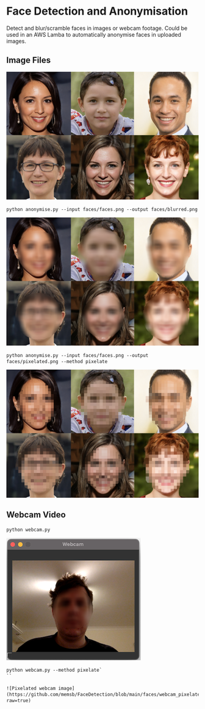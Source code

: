 # Face Detection and Anonymisation

Detect and blur/scramble faces in images or webcam footage. Could be used in an AWS Lamba to automatically anonymise faces in uploaded images.

## Image Files
![faces](https://github.com/memsb/FaceDetection/blob/main/faces/faces.png?raw=true)

```
python anonymise.py --input faces/faces.png --output faces/blurred.png
```

![blurred faces](https://github.com/memsb/FaceDetection/blob/main/faces/blurred.png?raw=true)

```
python anonymise.py --input faces/faces.png --output faces/pixelated.png --method pixelate
```

![pixelated faces](https://github.com/memsb/FaceDetection/blob/main/faces/pixelated.png?raw=true)

## Webcam Video
```
python webcam.py
```


![Blurred webcam image](https://github.com/memsb/FaceDetection/blob/main/faces/webcam_blurred.png?raw=true)
```
python webcam.py --method pixelate`
``

![Pixelated webcam image](https://github.com/memsb/FaceDetection/blob/main/faces/webcam_pixelated.png?raw=true)



